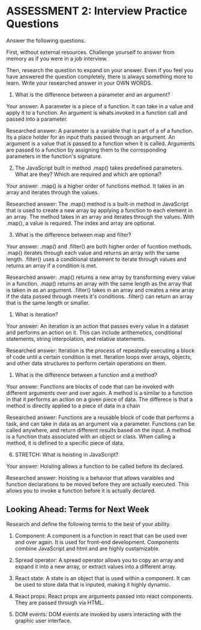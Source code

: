 # ASSESSMENT 2: Interview Practice Questions

Answer the following questions.

First, without external resources. Challenge yourself to answer from memory as if you were in a job interview.

Then, research the question to expand on your answer. Even if you feel you have answered the question completely, there is always something more to learn. Write your researched answer in your OWN WORDS.

1. What is the difference between a parameter and an argument?

Your answer: A parameter is a piece of a function. It can take in a value and apply it to a function. An argument is whats invoked in a function call and passed into a parameter. 

Researched answer: A parameter is a variable that is part of a of a function. Its a place holder for an input thats passed through an argument.
An argument is a value that is passed to a function when it is called. Arguments are passed to a function by assigning them to the corresponding parameters in the function's signature.



2. The JavaScript built in method .map() takes predefined parameters. What are they? Which are required and which are optional?

Your answer: .map() is a higher order of functions method. It takes in an array and iterates through the values. 

Researched answer: The .map() method is a built-in method in JavaScript that is used to create a new array by applying a function to each element in an array. The method takes in an array and iterates through the values. With .map(), a value is required. The index and array are optional.

3. What is the difference between map and filter?

Your answer: .map() and .filter() are both higher order of fucntion methods. .map() iterates through each value and returns an array with the same length. .filter() uses a conditional statement to iterate through values and returns an array if a condition is met.

Researched answer: .map() returns a new array by transforming every value in a function. .map() returns an array with the same length as the array that is taken in as an argument. .filter() takes in an array and creates a new array if the data passed through meets it's conditions. .filter() can return an array that is the same length or smaller.

1. What is iteration?

Your answer: An iteration is an action that passes every value in a dataset and performs an action on it. This can include arithemetics, conditional statements, string interpolation, and relative statements.

Researched answer: Iteration is the process of repeatedly executing a block of code until a certain condition is met. Iteration loops over arrays, objects, and other data structures to perform certain operations on them.

1. What is the difference between a function and a method?

Your answer: Functions are blocks of code that can be invoked with different arguments over and over again. A method is a similar to a function in that it performs an action on a given piece of data. The differece is that a method is directly applied to a piece of data in a chain

Researched answer: Functions are a reusable block of code that performs a task, and can take in data as an argument via a parameter. Functions can be called anywhere, and return different results based on the input. A method is a function thats associated with an object or class. When calling a method, it is defined to a specific piece of data.

6. STRETCH: What is hoisting in JavaScript?

Your answer: Hoisting allows a function to be called before its declared. 

Researched answer: Hoisting is a behavior that allows varaibles and function declarations to be moved before they are actually executed. This allows you to invoke a function before it is actually declared.

## Looking Ahead: Terms for Next Week

Research and define the following terms to the best of your ability.

1. Component: A component is a function in react that can be used over and over again. It is used for front-end development. Components combine JavaScript and html and are highly custamizable.

2. Spread operator: A spread operator allows you to copy an array and expand it into a new array, or extract values into a different array.

3. React state: A state is an object that is used within a component. It can be used to store data that is inputed, making it highly dynamic.

4. React props: React props are arguments passed into react components. They are passed through via HTML.

5. DOM events: DOM events are invoked by users interacting with the graphic user interface.
